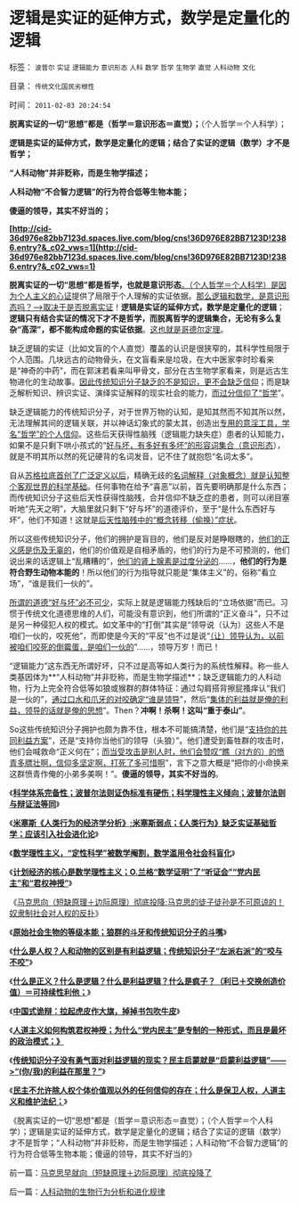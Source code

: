 # 逻辑是实证的延伸方式，数学是定量化的逻辑

标签： `波普尔` `实证` `逻辑能力` `意识形态` `人科` `数学` `哲学` `生物学` `直觉` `人科动物` `文化` 

目录： `传统文化国民劣根性`

时间： `2011-02-03 20:24:54`

**脱离实证的一切“思想”都是（哲学＝意识形态＝直觉）；**（个人哲学＝个人科学）；

**逻辑是实证的延伸方式，数学是定量化的逻辑；结合了实证的逻辑（数学）才不是哲学；**

**“人科动物”并非贬称，而是生物学描述；**

**人科动物“不合智力逻辑”的行为符合低等生物本能；**

**傻逼的领导，其实不好当的；**

**[http://cid-36d976e82bb7123d.spaces.live.com/blog/cns!36D976E82BB7123D!2386.entry?&_c02_vws=1](http://cid-36d976e82bb7123d.spaces.live.com/blog/cns!36D976E82BB7123D!2386.entry?&_c02_vws=1)**

**脱离实证的一切“思想”都是哲学，也就是意识形态**[。（个人哲学＝个人科学）是因为个人主义的心证](../../../2010/6/22/最大的敌人是自已；科学实证标准的的回归测试.md)提供了局限于个人理解的实证依据。[那么逻辑和数学，是意识形态吗？——>取决于是否脱离实证](http://blog.sina.com.cn/s/blog_5563a64d0100f8ud.html)！**逻辑是实证的延伸方式，数学是定量化的逻辑**；**逻辑只有结合实证的情况下才不是哲学，而脱离哲学的逻辑集合，无论有多么复杂“高深”，都不能构成命题的实证依据**。[这也就是哥德尔定理](../../../2009/6/6/哥德尔悖论定理，唯心哲学的恶梦.md)。

缺乏逻辑的实证（比如文盲的个人直觉）覆盖的认识是很狭窄的，其科学性局限于个人范围。几块远古的动物骨头，在文盲看来是垃圾，在大中医家李时珍看来是“神奇的中药”，而在郭沫若看来叫甲骨文，部分在古生物学家看来，则是远古生物进化的生动故事。[因此传统知识分子缺乏的不是知识，更不会缺乏信仰](../../../2010/12/27/文革“知识越多越反动”错在那里？.md)；而是缺乏解析知识、辨识实证、演绎实证解释的现实社会的能力，[而过分信仰了“哲学](../../../2009/6/1/为什么哲学信仰不能涵盖科学.md)”。

缺乏逻辑能力的传统知识分子，对于世界万物的认知，是知其然而不知其所以然，无法理解其间的逻辑关联，并以神话幻象式的蒙太其，创造出[专用的意淫工具，学名“哲学”的个人信仰](../../../2010/5/28/理性主义哲学信仰讨论集.md)。这些后天获得性脑残（逻辑能力缺失症）患者的认知能力，如果不是只剩下哄小孩式的“[好与坏，有多好有多坏”的形容词集合（意识形态](../../../2010/10/20/意识形态的权威必定非黑即白;辩证法还能颠倒黑白；.md)），就是不明其所以然的死记硬背的名词发音，记不住了就抱怨“名词太多”。

自从[苏格拉底首创了广泛定义以后](../../../2010/8/3/苏格拉底质疑民主；发明了公务员.md)，精确无歧的[名词解释（对象概念）就是认知整个客观世界的科学基础](../../../2010/5/4/中国不缺信仰，中国缺乏名词解释.md)。任何事物在给予“喜恶”以前，首先要明确那是什么东西；而传统知识分子这些后天性获得性脑残，合并信仰不缺乏症的患者，则可以闭目塞听地“先天之明”，大脑里就只剩下“好与坏”的道德评价，至于“是什么东西好与坏”，他们不知道！这就是[后天性脑残中的“概念转移（偷换）”症状](../../../2010/5/4/科学开始于精确概念定义.md)。

所以这些传统知识分子，他们的拥护是盲目的，他们是反对是睁眼瞎的，[他们的正义感是伤及无辜的](../../../2009/11/14/正义感也可以变得非常可怕.md)，他们的价值观是自相矛盾的，他们的行为是不可预测的，他们说出来的话逻辑上“乱糟糟的”，[他们的肾上腺素是过度分泌的](../../../2008/11/10/爱国，并不是做个廉价愤青喊打喊杀.md)……，**他们的行为是符合野生动物本能的**！所以他们的行为指导就只能是“集体主义”的，俗称“看立场”，“谁是我们一伙的”。

[所谓的道德“好与坏”必不可少](../../../2008/7/30/道德治国，走在内战消亡的路上.md)，实际上就是逻辑能力残缺后的“立场依据”而已。习惯于传统文化道德思维的人们，可能没有意识到，他们所谓的“正义奋斗”，只不过是另一种侵犯人权的模式。如文革中的“打倒”其实是“领导说（认为）这些人不是咱们一伙的，咬死他”，而即使是今天的“平反”也不过是说“[（让）领导认为，以前被咱们咬死的倒霉蛋，是咱们一伙的](http://cid-36d976e82bb7123d.spaces.live.com/blog/cns!36D976E82BB7123D!1233.entry)”……，领导万岁！而已！

“逻辑能力”这东西无所谓好坏，只不过是高等如人类行为的系统性解释。称一些人类基因体为**“人科动物”并非贬称，而是生物学描述**；缺乏逻辑能力的人科动物，行为上完全符合低等如狼或猴群的群体特征：通过勾肩搭背擦屁搔痒认“我们是一伙的”，[通过口水和爪牙的对咬确定“谁是领导](../../../2011/1/28/缺乏逻辑能力可能是脑残综合症的典型症状.md)”，然后“[集体的利益就是俺的利益，领导的话就是俺的思想](../../../2009/7/28/不要问国家对你做了什么，要问你为国家做了什么.md)”。Then？**冲啊！杀啊！这叫“重于泰山”**。

So这些传统知识分子拥护也颇为靠不住，根本不可能搞清楚，他们是“[支持你的共同利益方案](../../../2010/12/9/民主并不软弱，民主极其强硬！.md)”，还是“支持你当他们的领导（头狼）”。他们遭受到畜牲群的攻击时，他们会喊救命“正义何在”；[而当受攻击是别人时，他们会赞叹“瞧（对方的）的愤青多膘壮啊，信仰多坚定啊，打死了多可惜啊](../../../2009/8/24/中庸枉法,惩善扬恶,坏事做尽.md)”，言下之意大概是“把你的小命换来这群愤青作俺的小弟多美啊！”。**傻逼的领导，其实不好当的**。

《[**科学体系完备性；波普尔法则证伪标准有硬伤；科学理性主义倾向；波普尔法则与辩证法等同**](../../../2010/6/20/波普尔法则先验（transcendental）有歧义，其实指巫师法则.md)》

《[**米塞斯《人类行为的经济学分析》;米塞斯弱点；《人类行为》缺乏实证基础哲学；应该引入社会进化论**](../../../2011/1/27/米塞斯《人类行为的经济学分析》的分析.md)》

《[**数学理性主义，“定性科学”被数学阉割，数学滥用令社会科盲化**](../../../2010/6/19/数学滥用令社会科盲化.md)》

《[**计划经济的核心是数学理性主义；O.兰格“数学证明”了“听证会”“党内民主”和“君权神授”**](../../../2011/2/3/计划经济内核数学理性主义，米塞斯“社会主义不可运作”和兰格.md)》

《[马克思向（短缺原理＋边际原理）彻底投降;马克思的徒子徒孙是不可原谅的！奴隶制社会对人权的反扑](../../../2011/2/3/马克思早就向（短缺原理＋边际原理）彻底投降了.md)》

《[**原始社会生物的等级本能；狼群的斗牙和传统知识分子的斗嘴**](../../../2011/1/30/狼的斗牙和狗的斗嘴.md)》

《[**什么是人权？人和动物的区别是有利益逻辑；传统知识分子“左派右派”的“咬与不咬”**](../../../2011/1/31/人和动物的区别及人权和利益逻辑.md)》

《[**什么是正义？什么是逻辑？什么是利益逻辑？什么是疯子？（利已＋交换创造价值）＝可持续性利他；**](../../../2011/1/31/什么是正义？逻辑？和疯子！.md)》

《[**中国式诡辩：拉起虎皮作大旗，掉掉书包吹牛皮**](../../../2011/1/31/中国式诡辩：拉起虎皮作大旗，掉掉书包吹牛皮.md)》

《[**人道主义如何构筑君权神授；为什么“党内民主”是专制的一种形式，而且是最坏的政治模式；》**](../../../2011/2/1/人道主义如何构筑君权神授？.md)

《[**传统知识分子没有勇气面对利益逻辑的现实？民主启蒙就是“启蒙利益逻辑”——>“(你/我)的利益在那里？”**](../../../2011/2/1/传统知识分子没有勇气面对现实和逻辑的启蒙.md)》

《[**民主不允许除人权个体价值观以外的任何信仰的存在；什么是保卫人权，人道主义和维护法纪；**](../../../2011/2/1/什么是人权？人道主义？和维护法纪.md)》

《脱离实证的一切“思想”都是（哲学＝意识形态＝直觉）；（个人哲学＝个人科学）；逻辑是实证的延伸方式，数学是定量化的逻辑；结合了实证的逻辑（数学）才不是哲学；“人科动物”并非贬称，而是生物学描述；人科动物“不合智力逻辑”的行为符合低等生物本能；傻逼的领导，其实不好当的》



前一篇：[马克思早就向（短缺原理＋边际原理）彻底投降了](../../../2011/2/3/马克思早就向（短缺原理＋边际原理）彻底投降了.md)

后一篇：[人科动物的生物行为分析和进化规律](../../../2011/2/3/人科动物的生物行为分析和进化规律.md)